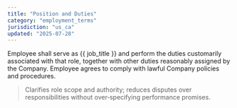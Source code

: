 ```yaml
---
title: "Position and Duties"
category: "employment_terms"
jurisdiction: "us_ca"
updated: "2025-07-28"
---
```


Employee shall serve as {{ job_title }} and perform the duties customarily associated with that role, together with other duties reasonably assigned by the Company. Employee agrees to comply with lawful Company policies and procedures.

<!-- LEGAL JUSTIFICATION -->
> Clarifies role scope and authority; reduces disputes over responsibilities without over‑specifying performance promises.